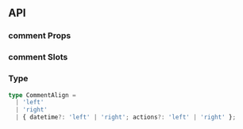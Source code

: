 ## API

### comment Props

<field-table :data="commentProps"/>

### comment Slots

<field-table :data="commentSlots" type="slots"/>

### Type

```typescript
type CommentAlign =
  | 'left'
  | 'right'
  | { datetime?: 'left' | 'right'; actions?: 'left' | 'right' };
```

<script setup>
import { ref } from 'vue';

const commentProps = ref([
  {
    name: 'author',
    desc: '作者名',
    type: 'string',
    value: '-',
  },
  {
    name: 'avatar',
    desc: '头像',
    type: 'string',
    value: '-',
  },
  {
    name: 'content',
    desc: '评论内容',
    type: 'string',
    value: '-',
  },
  {
    name: 'datetime',
    desc: '时间描述',
    type: 'string',
    value: '-',
  },
  {
    name: 'align',
    desc: '靠左/靠右 展示 datetime 和 actions',
    type: 'CommentAlign',
    value: "'left'",
  },
]);

const commentSlots = ref([
  {
    name: 'avatar',
    desc: '头像',
    type: '-',
    value: '-',
  },
  {
    name: 'author',
    desc: '作者',
    type: '-',
    value: '-',
  },
  {
    name: 'datetime',
    desc: '时间描述',
    type: '-',
    value: '-',
  },
  {
    name: 'content',
    desc: '评论内容',
    type: '-',
    value: '-',
  },
  {
    name: 'actions',
    desc: '操作列表',
    type: '-',
    value: '-',
  },
]);
</script>
